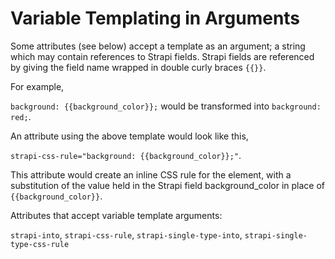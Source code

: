 # Variable Templating in Arguments

Some attributes (see below) accept a template as an argument; a string which may contain references to Strapi fields. Strapi fields are referenced by giving the field name wrapped in double curly braces `{{}}`.

For example,

`background: {{background_color}};` would be transformed into `background: red;`.

An attribute using the above template would look like this,

`strapi-css-rule="background: {{background_color}};"`.

This attribute would create an inline CSS rule for the element, with a substitution of the value held in the Strapi field background_color in place of `{{background_color}}`.

Attributes that accept variable template arguments:

`strapi-into`, `strapi-css-rule`, `strapi-single-type-into`, `strapi-single-type-css-rule`